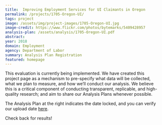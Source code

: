 ```yaml
---
title:  Improving Employment Services for UI Claimants in Oregon
permalink: /projects/1705-Oregon-UI/
tags: project  
image: /assets/img/project-images/1705-Oregon-UI.jpg  
image-credit: https://www.flickr.com/photos/bytemarks/5409428957
analysis-plan: /assets/analysis/1705-Oregon-UI.pdf
abstract: 
year: 2018  
domain: Employment
agency: Department of Labor
summary: Analysis Plan Registration
featured: homepage
---
```

This evaluation is currently being implemented. We have created this project page as a mechanism to pre-specify what data will be collected, what we plan to measure, and how we’ll conduct our analysis. We believe this is a critical component of conducting transparent, replicable, and high-quality research; and aim to share our Analysis Plans whenever possible.

The Analysis Plan at the right indicates the date locked, and you can verify our upload date <a href="https://github.com/gsa-oes/office-of-evaluation-sciences/tree/master/assets/analysis">here</a>. 

Check back for results!

